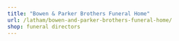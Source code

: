 ```yaml
---
title: "Bowen & Parker Brothers Funeral Home"
url: /latham/bowen-and-parker-brothers-funeral-home/
shop: funeral directors
---
```

